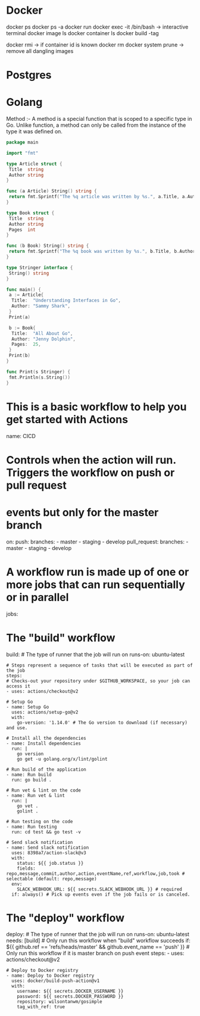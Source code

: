 # Docker

docker ps
docker ps -a
docker run <container-id>
docker exec -it <container-id> /bin/bash  -> interactive terminal
docker image ls
docker container ls
docker build -tag <tag-name> <path>

docker rmi <container-id> -> if container id is known
docker rm
docker system prune -> remove all dangling images

# Postgres

# Golang

Method :- A method is a special function that is scoped to a specific type in Go. Unlike function, a method can only be called from the instance of the type it was defined on.

```GO
package main

import "fmt"

type Article struct {
 Title  string
 Author string
}

func (a Article) String() string {
 return fmt.Sprintf("The %q article was written by %s.", a.Title, a.Author)
}

type Book struct {
 Title  string
 Author string
 Pages  int
}

func (b Book) String() string {
 return fmt.Sprintf("The %q book was written by %s.", b.Title, b.Author)
}

type Stringer interface {
 String() string
}

func main() {
 a := Article{
  Title:  "Understanding Interfaces in Go",
  Author: "Sammy Shark",
 }
 Print(a)

 b := Book{
  Title:  "All About Go",
  Author: "Jenny Dolphin",
  Pages:  25,
 }
 Print(b)
}

func Print(s Stringer) {
 fmt.Println(s.String())
}
```

# This is a basic workflow to help you get started with Actions

name: CICD

# Controls when the action will run. Triggers the workflow on push or pull request
# events but only for the master branch
on:
  push:
    branches:
    - master
    - staging
    - develop
  pull_request:
    branches:
    - master
    - staging
    - develop

# A workflow run is made up of one or more jobs that can run sequentially or in parallel
jobs:
  # The "build" workflow
  build:
    # The type of runner that the job will run on
    runs-on: ubuntu-latest

    # Steps represent a sequence of tasks that will be executed as part of the job
    steps:
    # Checks-out your repository under $GITHUB_WORKSPACE, so your job can access it
    - uses: actions/checkout@v2
    
    # Setup Go
    - name: Setup Go
      uses: actions/setup-go@v2
      with:
        go-version: '1.14.0' # The Go version to download (if necessary) and use.
    
    # Install all the dependencies
    - name: Install dependencies
      run: |
        go version
        go get -u golang.org/x/lint/golint
        
    # Run build of the application
    - name: Run build
      run: go build . 
      
    # Run vet & lint on the code
    - name: Run vet & lint
      run: |
        go vet .
        golint .
    
    # Run testing on the code
    - name: Run testing
      run: cd test && go test -v
    
    # Send slack notification
    - name: Send slack notification
      uses: 8398a7/action-slack@v3
      with:
        status: ${{ job.status }}
        fields: repo,message,commit,author,action,eventName,ref,workflow,job,took # selectable (default: repo,message)
      env:
        SLACK_WEBHOOK_URL: ${{ secrets.SLACK_WEBHOOK_URL }} # required
      if: always() # Pick up events even if the job fails or is canceled.

  # The "deploy" workflow
  deploy:
    # The type of runner that the job will run on
    runs-on: ubuntu-latest
    needs: [build] # Only run this workflow when "build" workflow succeeds
    if: ${{ github.ref == 'refs/heads/master' && github.event_name == 'push' }} # Only run this workflow if it is master branch on push event
    steps:
    - uses: actions/checkout@v2

    # Deploy to Docker registry
    - name: Deploy to Docker registry
      uses: docker/build-push-action@v1
      with:
        username: ${{ secrets.DOCKER_USERNAME }}
        password: ${{ secrets.DOCKER_PASSWORD }}
        repository: wilsontanwm/gosimple
        tag_with_ref: true